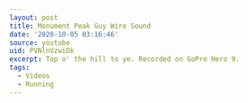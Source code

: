```yaml
---
layout: post
title: Monument Peak Guy Wire Sound
date: '2020-10-05 03:16:46'
source: youtube
uid: PVNlnVzwiDk
excerpt: Top o' the hill to ye. Recorded on GoPro Hero 9.
tags:
  - Videos
  - Running
---
```

